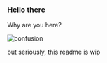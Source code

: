 ### Hello there

Why are you here?

![confusion](https://user-images.githubusercontent.com/26412249/115301311-4c5d1380-a161-11eb-9668-ee0986397b95.jpg)

but seriously, this readme is wip

<!--
**clemak27/clemak27** is a ✨ _special_ ✨ repository because its `README.md` (this file) appears on your GitHub profile.

Here are some ideas to get you started:

- 🔭 I’m currently working on ...
- 🌱 I’m currently learning ...
- 👯 I’m looking to collaborate on ...
- 🤔 I’m looking for help with ...
- 💬 Ask me about ...
- 📫 How to reach me: ...
- 😄 Pronouns: ...
- ⚡ Fun fact: ...
-->
